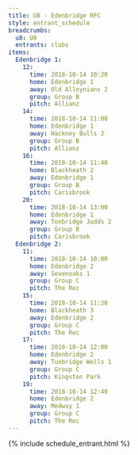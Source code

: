 ```yaml
---
title: U8 - Edenbridge RFC
style: entrant_schedule
breadcrumbs:
  u8: U8
  entrants: clubs
items:
  Edenbridge 1:
    12:
      time: 2018-10-14 10:20
      home: Edenbridge 1
      away: Old Alleynians 2
      group: Group B
      pitch: Allianz
    14:
      time: 2018-10-14 11:00
      home: Edenbridge 1
      away: Hackney Bulls 2
      group: Group B
      pitch: Allianz
    16:
      time: 2018-10-14 11:40
      home: Blackheath 2
      away: Edenbridge 1
      group: Group B
      pitch: Carisbrook
    20:
      time: 2018-10-14 13:00
      home: Edenbridge 1
      away: Tonbridge Judds 2
      group: Group B
      pitch: Carisbrook
  Edenbridge 2:
    11:
      time: 2018-10-14 10:00
      home: Edenbridge 2
      away: Sevenoaks 1
      group: Group C
      pitch: The Rec
    15:
      time: 2018-10-14 11:20
      home: Blackheath 3
      away: Edenbridge 2
      group: Group C
      pitch: The Rec
    17:
      time: 2018-10-14 12:00
      home: Edenbridge 2
      away: Tunbridge Wells 1
      group: Group C
      pitch: Kingston Park
    19:
      time: 2018-10-14 12:40
      home: Edenbridge 2
      away: Medway 1
      group: Group C
      pitch: The Rec
---
```


{% include schedule_entrant.html %}
